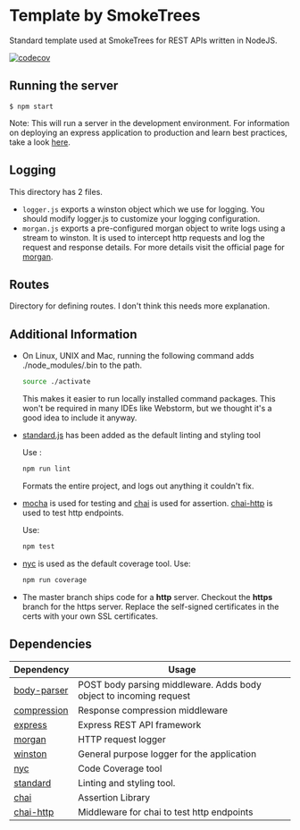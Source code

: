 # Template by SmokeTrees

Standard template used at SmokeTrees for REST APIs written in NodeJS.

[![codecov](https://codecov.io/gh/smoke-trees/nodejs-backend-template/branch/master/graph/badge.svg)](https://codecov.io/gh/smoke-trees/nodejs-backend-template)

## Running the server

```
$ npm start
```

Note: This will run a server in the development environment.
For information on deploying an express application to production and learn best practices, take a look [here](https://expressjs.com/en/advanced/best-practice-performance.html).

## Logging

This directory has 2 files.

- `logger.js` exports a winston object which we use for logging. You should modify logger.js to customize your logging configuration.
- `morgan.js` exports a pre-configured morgan object to write logs using a stream to winston. It is used to intercept http requests and log the request and response details.
  For more details visit the official page for [morgan](https://www.npmjs.com/package/morgan).

## Routes

Directory for defining routes. I don't think this needs more explanation.

## Additional Information

- On Linux, UNIX and Mac, running the following command adds ./node_modules/.bin to the path.

  ```bash
  source ./activate
  ```

  This makes it easier to run locally installed command packages.
  This won't be required in many IDEs like Webstorm, but we thought it's a good idea to include it anyway.

- [standard.js](https://npmjs.com/package/standard) has been added as the default linting and styling tool

  Use :

  ```bash
  npm run lint
  ```

  Formats the entire project, and logs out anything it couldn't fix.

- [mocha](https://npmjs.com/package/mocha) is used for testing and [chai](https://npmjs.com/package/chai) is used for assertion.
  [chai-http](https://npmjs.com/package/chai) is used to test http endpoints.

  Use:

  ```bash
  npm test
  ```

- [nyc](https://npmjs.com/package/nyc) is used as the default coverage tool.
  Use:

  ```bash
  npm run coverage
  ```

* The master branch ships code for a **http** server. Checkout the **https** branch for the https server.
  Replace the self-signed certificates in the certs with your own SSL certificates.

## Dependencies

| Dependency                                                       | Usage                                                                |
| ---------------------------------------------------------------- | -------------------------------------------------------------------- |
| [body-parser](https://npm.com/package/body-parser)               | POST body parsing middleware. Adds body object to incoming request |
| [compression](https://npmjs.com/package/compression)             | Response compression middleware                                              |
| [express](https://npmjs.com/package/express)                     | Express REST API framework                                                             
| [morgan](https://npmjs.com/package/morgan)                       | HTTP request logger                                                  |
| [winston](https://npmjs.com/package/winston)                     | General purpose logger for the application                           |
| [nyc](https://npmjs.com/package/nyc)                             | Code Coverage tool                                                   |
| [standard](https://npmjs.com/package/standard)                   | Linting and styling tool.                                            |
| [chai](https://npmjs.com/package/chai)                           | Assertion Library                                                    |
| [chai-http](https://npmjs.com/package/chai-http)                 | Middleware for chai to test http endpoints                           |
